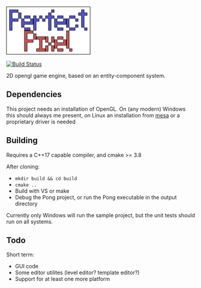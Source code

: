 ![PerfectPixel](dist/splash.png)

[![Build Status](https://travis-ci.org/Ezphares/PerfectPixel.svg?branch=master)](https://travis-ci.org/Ezphares/PerfectPixel)

2D opengl game engine, based on an entity-component system.

## Dependencies
This project needs an installation of OpenGL. On (any modern) Windows this should always me present, on Linux an installation from [mesa](https://mesa3d.org/) or a proprietary driver is needed

## Building
Requires a C++17 capable compiler, and cmake >= 3.8

After cloning:
* `mkdir build && cd build`
* `cmake ..`
* Build with VS or make
* Debug the Pong project, or run the Pong executable in the output directory

Currently only Windows will run the sample project, but the unit tests should run on all systems.

## Todo

Short term:
* GUI code
* Some editor utilites (level editor? template editor?)
* Support for at least one more platform
